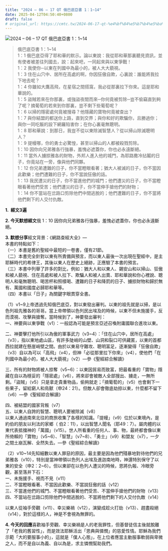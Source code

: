 ```yaml
---
title: "2024 – 06 – 17 QT 俄巴底亞書 1：1~14"
date: 2025-04-12T04:50:40+0800
draft: false
# original_url: https://cmtc.tw/2024-06-17-qt-%e4%bf%84%e5%b7%b4%e5%ba%95%e4%ba%9e%e6%9b%b8-1%ef%bc%9a114
---
```


![2024 – 06 – 17 QT 俄巴底亞書 1：1~14](/images/qt.jpg  "2024 – 06 – 17 QT 俄巴底亞書 1：1~14")

> 俄巴底亞書 1：1~14  
> 1：1 俄巴底亞得了耶和華的默示。論以東說：我從耶和華那裏聽見資訊，並有使者被差往列國去，說：起來吧，一同起來與以東爭戰！  
> 1：2 我使你─以東在列國中為最小的，被人大大藐視。  
> 1：3 住在山穴中、居所在高處的啊，你因狂傲自欺，心裏說：誰能將我拉下地去呢？  
> 1：4 你雖如大鷹高飛，在星宿之間搭窩，我必從那裏拉下你來。這是耶和華說的。  
> 1：5 盜賊若來在你那裏，或強盜夜間而來─你何竟被剪除─豈不偷竊直到夠了呢？摘葡萄的若來到你那裏，豈不剩下些葡萄呢？  
> 1：6 以掃的隱密處何竟被搜尋？他隱藏的寶物何竟被查出？  
> 1：7 與你結盟的都送你上路，直到交界；與你和好的欺騙你，且勝過你；與你一同吃飯的設下網羅陷害你；在你心裏毫無聰明。  
> 1：8 耶和華說：到那日，我豈不從以東除滅智慧人？從以掃山除滅聰明人？  
> 1：9 提幔哪，你的勇士必驚惶，甚至以掃山的人都被殺戮剪除。  
> 1：10 因你向兄弟雅各行強暴，羞愧必遮蓋你，你也必永遠斷絕。  
> 1：11 當外人擄掠雅各的財物，外邦人進入他的城門，為耶路撒冷拈鬮的日子，你竟站在一旁，像與他們同夥。  
> 1：12 你兄弟遭難的日子，你不當瞪眼看著；猶大人被滅的日子，你不當因此歡樂；他們遭難的日子，你不當說狂傲的話。  
> 1：13 我民遭災的日子，你不當進他們的城門；他們遭災的日子，你不當瞪眼看著他們受苦；他們遭災的日子，你不當伸手搶他們的財物；  
> 1：14 你不當站在岔路口剪除他們中間逃脫的；他們遭難的日子，你不當將他們剩下的人交付仇敵。

**1.  經文3遍**

**2. 今天默想經文**俄 1：10 因你向兄弟雅各行強暴，羞愧必遮蓋你，你也必永遠斷絕。

**3. 默想分享**經文背景：《網路查經大全》—  
本書的特點如下：  
（一）本書是舊約聖經中最短的一卷書，僅有21節。  
（二）本書完全針對以東有所責備與預言，而以東人最後一次出現在聖經中，是主耶穌時代的希律王，其後以東人在歷史上絕跡，正應驗了本書的預言。  
（三）本書中列舉了許多的對比，例如：猶大人和以東人、錫安山和以掃山、狂傲和被人藐視、住在高處和被人拉下、欺騙人和被人出賣、耶和華說和你心裡說、聰明人和毫無聰明、喝苦杯和照樣喝、遭難的日子和降罰的日子、擄掠財物和歸於無有、萬國和國度必歸耶和華等。  
（四）本書以「日子」為關鍵字眼貫穿全書。

（1）v1~9上帝透過先知俄巴底亞，對以東發出審判。以東的祖先就是以掃，是以色列祖先雅各的哥哥。當上帝帶領以色列民出埃及的時候，以東不但未施援手，反而漠視、攻擊與搶奪。當時候到了，神要發出審判：  
一、神要與以東爭戰（v1）：一般認為可能是預言亞述召喚附庸國聯合進攻以東。

二、神要擊打他所引以為傲的軍事武力（v3~4）：「住在山穴中，居所在高處」（v3），指以東地處山區，有許多陡峭的山壁、山洞和裂口可供藏匿，以東的首都西拉就建在懸崖峭壁之間。由於以東易守難攻、聰明富足，逐漸變得「狂傲自欺」（v3）自以為可以「高飛」（v4），但神「必從那里拉下你來」（v4），使他們「在列國中為最小的，被人大大藐視」（v2）—參《聖經綜合解讀》

三、所有的財物將被人掠奪（v5~6）：以東因貿易而致富，把最看重的「寶物」隱藏在自以為穩妥的「隱密處」（v6），將來卻會被敵人全部搜出、擄走，一無所剩。「盜賊」（v5）只是拿走貴重物品，偷夠就走；「摘葡萄的」（v5）也會剩下一些果子，留給窮人和鳥獸（申24：21）。但敵人卻會徹底劫掠以東，什麼都不留下（v6）—參《聖經綜合解讀》

四、被結盟的國家背叛（v7）  
五、以東人自誇的智慧、聰明人要被除滅（v8）  
以東人通過南來北往的商旅收集了各樣的知識。「提幔」（v9）位於以東境內，是約伯的朋友以利法的家鄉（ 伯2：11），以出智慧人聞名（耶49：7）。屬肉體的以東代表抵擋神的「萬國」（v15）。世人所看重的任何人、事、物，最終都會像以東所倚賴的「寶物」（v5~6）、「智慧」（v7~8）、「勇士」（v9）和盟友（v7），一夕之間土崩瓦解、全然失去。—參《聖經綜合解讀》

（2）v10~14先知細數以東人罪惡的原因，最主要是因為他們殘暴地對待他們的兄弟雅各（v10），特別是當神帶領以色列人出埃及進迦南地時，神還特別保守了以東的安全（申2：2~6）。但以東卻在以色列人遭災的時候，恩將仇報、冷眼旁觀，甚至落井下石：  
一、未施援手、視而不見（v11）  
二、不當瞪眼看著、不當因此歡樂、不當說狂傲的話（v12）  
三、不當進他們的城門、不當瞪眼看著他們受苦、不當伸手搶他們的財物（v13）  
四、不當站在岔路口剪除他們中間逃脫的、不當將他們剩下的人交付仇敵（v14）

以東人從袖手旁觀（v11）、幸災樂禍（v12），演變成趁火打劫（v13）、趕盡殺絕（v14），對於這樣的人，神是不會視為無罪的。

**4. 今天的回應**喜歡袖手旁觀、幸災樂禍是人的老我罪性，但基督徒信主後就脫離了「老我的舊習性」，而是效法耶穌活出「恩典與憐憫」的慈愛性情。耶穌為我們示範「大的要服事小的」，這就是「僕人心態」，在上位者應當主動服事軟弱與卑微之人，而不是自以為義、自以為是，求主憐憫幫助我們。